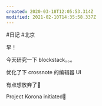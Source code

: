 ```yaml
---
created: 2020-03-18T12:05:53.314Z
modified: 2021-02-10T14:35:58.337Z
---
```

#日记 #北京

<!-- @timer "date":"Fri Feb 07 2020 08:57:33 GMT+0800 (CST)" -->

早！

<!-- @timer "date":"Fri Feb 07 2020 10:42:39 GMT+0800 (CST)","duration":"about 2 hours" -->

今天研究一下 blockstack。。。

<!-- @timer "date":"Fri Feb 07 2020 12:49:05 GMT+0800 (CST)","duration":"about 2 hours" -->

优化了下 crossnote 的编辑器 UI

<!-- @timer "date":"Fri Feb 07 2020 14:18:50 GMT+0800 (CST)","duration":"about 2 hours" -->

有点想放弃了:new_moon_with_face:

<!-- @timer "date":"Fri Feb 07 2020 23:06:09 GMT+0800 (CST)","duration":"about 9 hours" -->

Project Korona initiated:full_moon_with_face:
